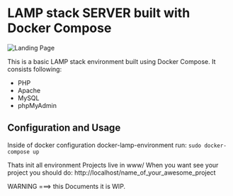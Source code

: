 # LAMP stack SERVER built with Docker Compose

![Landing Page](https://preview.ibb.co/gOTa0y/LAMP_STACK.png)

This is a basic LAMP stack environment built using Docker Compose. It consists following:

* PHP
* Apache
* MySQL
* phpMyAdmin

## Configuration and Usage

Inside of docker configuration docker-lamp-environment run:
``
sudo docker-compose up
``

Thats init all environment
Projects live in www/
When you want see your project you should do:
http://localhost/name_of_your_awesome_project


WARNING  ===>  this Documents it is WIP. 


